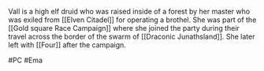 Vall is a high elf druid who was raised inside of a forest by her master who was exiled from [[Elven Citadel]] for operating a brothel. 
She was part of the [[Gold square Race Campaign]] where she joined the party during their travel across the border of the swarm of [[Draconic Junathsland]]. 
She later left with [[Four]] after the campaign.

#PC #Ema 